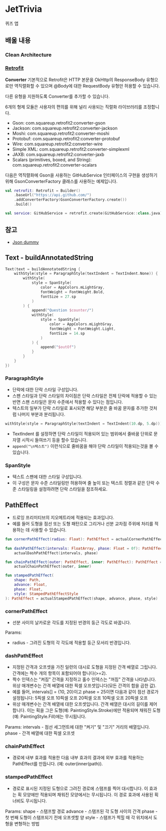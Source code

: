 # JetTrivia
퀴즈 앱

## 배울 내용
### Clean Architecture
### [Retrofit](https://square.github.io/retrofit/) 

**Converter**
기본적으로 Retrofit은 HTTP 본문을 OkHttp의 ResponseBody 유형으로만 역직렬화할 수 있으며 @Body에 대한 RequestBody 유형만 허용할 수 있습니다.

다른 유형을 지원하도록 Converter를 추가할 수 있습니다. 

6개의 형제 모듈은 사용자의 편의를 위해 널리 사용되는 직렬화 라이브러리를 조정합니다.
- Gson: com.squareup.retrofit2:converter-gson
- Jackson: com.squareup.retrofit2:converter-jackson
- Moshi: com.squareup.retrofit2:converter-moshi
- Protobuf: com.squareup.retrofit2:converter-protobuf
- Wire: com.squareup.retrofit2:converter-wire
- Simple XML: com.squareup.retrofit2:converter-simplexml
- JAXB: com.squareup.retrofit2:converter-jaxb
- Scalars (primitives, boxed, and String): com.squareup.retrofit2:converter-scalars

다음은 역직렬화에 Gson을 사용하는 GitHubService 인터페이스의 구현을 생성하기 위해 GsonConverterFactory 클래스를 사용하는 예제입니다.

```kotlin
val retrofit: Retrofit = Builder()
    .baseUrl("https://api.github.com/")
    .addConverterFactory(GsonConverterFactory.create())
    .build()

val service: GitHubService = retrofit.create(GitHubService::class.java)
```

## 참고
- [Json dummy](https://raw.githubusercontent.com/itmmckernan/triviaJSON/master/world.json)


## Text - buildAnnotatedString

```kotlin
Text(text = buildAnnotatedString {
    withStyle(style = ParagraphStyle(textIndent = TextIndent.None)) {
        withStyle(
            style = SpanStyle(
                color = AppColors.mLightGray,
                fontWeight = FontWeight.Bold,
                fontSize = 27.sp
            )
        ) {
            append("Question $counter/")
            withStyle(
                style = SpanStyle(
                    color = AppColors.mLightGray,
                    fontWeight = FontWeight.Light,
                    fontSize = 14.sp
                )
            ) {
                append("$outOf")
            }
        }
    }
})
```

### ParagraphStyle
- 단락에 대한 단락 스타일 구성입니다. 
- 스팬 스타일과 단락 스타일의 차이점은 단락 스타일은 전체 단락에 적용할 수 있는 반면 스팬 스타일은 문자 수준에서 적용할 수 있다는 점입니다. 
- 텍스트의 일부가 단락 스타일로 표시되면 해당 부분은 줄 바꿈 문자를 추가한 것처럼 나머지 부분과 분리됩니다.

```kotlin
withStyle(style = ParagraphStyle(textIndent = TextIndent(10.dp, 5.dp)))
```
- TextIndent 를 설정하면 단락 스타일이 적용되어 있는 범위에서 줄바꿈 단위로 문자열 시작시 들여쓰기 등을 할수 있습니다.
- `append("\n텍스트")` 이런식으로 줄바꿈을 해야 단락 스타일이 적용되는것을 볼 수 있습니다.

### SpanStyle
- 텍스트 스팬에 대한 스타일 구성입니다. 
- 이 구성은 문자 수준 스타일링만 허용하며 줄 높이 또는 텍스트 정렬과 같은 단락 수준 스타일링을 설정하려면 단락 스타일을 참조하세요.

## PathEffect
- 드로잉 프리미티브의 지오메트리에 적용되는 효과입니다. 
- 예를 들어 도형을 점선 또는 도형 패턴으로 그리거나 선분 교차점 주위에 처리를 적용하는 데 사용할 수 있습니다.

```kotlin
fun cornerPathEffect(radius: Float): PathEffect = actualCornerPathEffect(radius)
 
fun dashPathEffect(intervals: FloatArray, phase: Float = 0f): PathEffect =
    actualDashPathEffect(intervals, phase)

fun chainPathEffect(outer: PathEffect, inner: PathEffect): PathEffect =
    actualChainPathEffect(outer, inner)

fun stampedPathEffect(
    shape: Path,
    advance: Float,
    phase: Float,
    style: StampedPathEffectStyle
): PathEffect = actualStampedPathEffect(shape, advance, phase, style)
```
### cornerPathEffect
- 선분 사이의 날카로운 각도를 지정된 반경의 둥근 각도로 바꿉니다.

Params: 
  - radius - 그려진 도형의 각 각도에 적용할 둥근 모서리 반경입니다.

### dashPathEffect
- 지정된 간격과 오프셋을 가진 일련의 대시로 도형을 지정된 간격 배열로 그립니다. 간격에는 짝수 개의 항목이 포함되어야 합니다(>=2). 
- 짝수 인덱스는 "켜짐" 간격을 지정하고 홀수 인덱스는 "꺼짐" 간격을 나타냅니다. 위상 매개변수는 간격 배열에 대한 픽셀 오프셋입니다(모든 간격의 합을 곱한 값).
- 예를 들어, intervals[] = {10, 20}이고 phase = 25이면 다음과 같이 점선 경로가 설정됩니다: 5픽셀 오프 10픽셀 오프 20픽셀 오프 10픽셀 오프 20픽셀 오프
- 위상 매개변수는 간격 배열에 대한 오프셋입니다. 간격 배열은 대시의 길이를 제어합니다. 이는 획을 그은 도형(예: PaintingStyle.Stroke)에만 적용되며 채워진 도형(예: PaintingStyle.Fill)에는 무시됩니다.

Params:
intervals - 점선 세그먼트에 대한 "켜기" 및 "끄기" 거리의 배열입니다.
phase - 간격 배열에 대한 픽셀 오프셋

### chainPathEffect
- 경로에 내부 효과를 적용한 다음 내부 효과의 결과에 외부 효과를 적용하는 PathEffect를 만듭니다. (예: outer(inner(path)).

### stampedPathEffect
- 경로로 표시된 지정된 도형으로 그려진 경로에 스탬프를 찍어 대시합니다. 이 효과는 획 모양에만 적용되며 채워진 모양에서는 무시됩니다. 이 경로 효과에 사용된 획 너비도 무시됩니다.

Params:
shape - 스탬프할 경로
advance - 스탬프된 각 도형 사이의 간격
phase - 첫 번째 도형이 스탬프되기 전에 오프셋할 양
style - 스탬프가 찍힐 때 각 위치에서 도형을 변형하는 방법